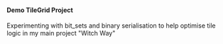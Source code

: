#### Demo TileGrid Project

Experimenting with bit_sets and binary serialisation to help optimise tile logic in my main project "Witch Way"
